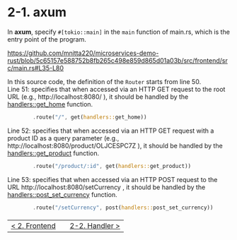 # 2-1. axum

In **axum**, specify `#[tokio::main]` in the `main` function of main.rs, which is the entry point of the program.

https://github.com/mnitta220/microservices-demo-rust/blob/5c65157e588752b8fb265c498e859d865d01a03b/src/frontend/src/main.rs#L35-L80

In this source code, the definition of the `Router` starts from line 50.  
Line 51: specifies that when accessed via an HTTP GET request to the root URL (e.g., http://localhost:8080/ ), it should be handled by the [handlers::get_home](https://github.com/mnitta220/microservices-demo-rust/blob/5c65157e588752b8fb265c498e859d865d01a03b/src/frontend/src/handlers.rs#L49-L58) function.

```rust
        .route("/", get(handlers::get_home))
```

Line 52: specifies that when accessed via an HTTP GET request with a product ID as a query parameter (e.g., http://localhost:8080/product/OLJCESPC7Z ), it should be handled by the [handlers::get_product](https://github.com/mnitta220/microservices-demo-rust/blob/5c65157e588752b8fb265c498e859d865d01a03b/src/frontend/src/handlers.rs#L60-L72) function.

```rust
        .route("/product/:id", get(handlers::get_product))
```

Line 53: specifies that when accessed via an HTTP POST request to the URL http://localhost:8080/setCurrency , it should be handled by the [handlers::post_set_currency](https://github.com/mnitta220/microservices-demo-rust/blob/5c65157e588752b8fb265c498e859d865d01a03b/src/frontend/src/handlers.rs#L90-L106) function.

```rust
        .route("/setCurrency", post(handlers::post_set_currency))
```

<table style="width: 90%; margin-top: 20px;">
<tr>
<td style="text-align: left"><a href="./2-0.frontend.md">&lt;&nbsp;2. Frontend</a></td>
<td></td>
<td style="text-align: right"><a href="./2-2.handler.md">2-2. Handler&nbsp;&gt;</a></td>
</tr>
</table>
